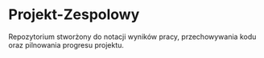 # Projekt-Zespolowy
Repozytorium stworżony do notacji wyników pracy, przechowywania kodu oraz pilnowania progresu projektu.
